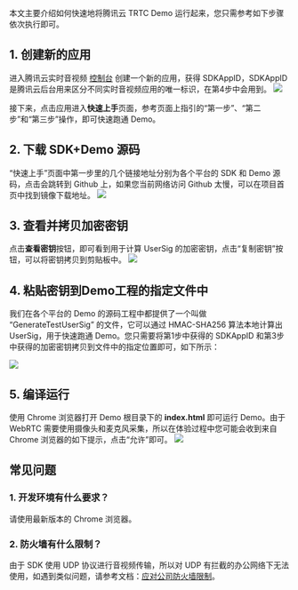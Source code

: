 本文主要介绍如何快速地将腾讯云 TRTC Demo 运行起来，您只需参考如下步骤依次执行即可。

## 1. 创建新的应用
进入腾讯云实时音视频 [控制台](https://console.cloud.tencent.com/rav) 创建一个新的应用，获得 SDKAppID，SDKAppID 是腾讯云后台用来区分不同实时音视频应用的唯一标识，在第4步中会用到。
![](https://main.qcloudimg.com/raw/b9d211494b6ec8fcea765d1518b228a1.png)

接下来，点击应用进入**快速上手**页面，参考页面上指引的“第一步”、“第二步”和“第三步”操作，即可快速跑通 Demo。

## 2. 下载 SDK+Demo 源码
“快速上手”页面中第一步里的几个链接地址分别为各个平台的 SDK 和 Demo 源码，点击会跳转到 Github 上，如果您当前网络访问 Github 太慢，可以在项目首页中找到镜像下载地址。
![](https://main.qcloudimg.com/raw/d56b4e4434da42d1a3b8e3540cf6718e.png)

## 3. 查看并拷贝加密密钥
点击**查看密钥**按钮，即可看到用于计算 UserSig 的加密密钥，点击“复制密钥”按钮，可以将密钥拷贝到剪贴板中。
![](https://main.qcloudimg.com/raw/5843542ec2e0446d326d7d44f96a5ec0.png)

## 4. 粘贴密钥到Demo工程的指定文件中
我们在各个平台的 Demo 的源码工程中都提供了一个叫做 “GenerateTestUserSig” 的文件，它可以通过 HMAC-SHA256 算法本地计算出 UserSig，用于快速跑通 Demo。您只需要将第1步中获得的 SDKAppID 和第3步中获得的加密密钥拷贝到文件中的指定位置即可，如下所示：

![](https://main.qcloudimg.com/raw/d8f5960ab7c08bb0a488ac7e98d162ba.png)

## 5. 编译运行
使用 Chrome 浏览器打开 Demo 根目录下的 **index.html** 即可运行 Demo。由于 WebRTC 需要使用摄像头和麦克风采集，所以在体验过程中您可能会收到来自 Chrome 浏览器的如下提示，点击“允许”即可。
![](https://main.qcloudimg.com/raw/970dde95f01c45c6721ceadf5bae3831.jpg)

## 常见问题

### 1. 开发环境有什么要求？
请使用最新版本的 Chrome 浏览器。

### 2. 防火墙有什么限制？
由于 SDK 使用 UDP 协议进行音视频传输，所以对 UDP 有拦截的办公网络下无法使用，如遇到类似问题，请参考文档：[应对公司防火墙限制](https://cloud.tencent.com/document/product/647/34399)。
